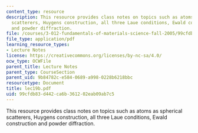 ```yaml
---
content_type: resource
description: This resource provides class notes on topics such as atoms as spherical
  scatterers, Huygens construction, all three Laue conditions, Ewald construction
  and powder diffraction.
file: /courses/3-012-fundamentals-of-materials-science-fall-2005/99cfdb83d442ca6b361202eab09ab7c5_lec19b.pdf
file_type: application/pdf
learning_resource_types:
- Lecture Notes
license: https://creativecommons.org/licenses/by-nc-sa/4.0/
ocw_type: OCWFile
parent_title: Lecture Notes
parent_type: CourseSection
parent_uid: 9b84782c-e584-0689-a998-0228b6218bbc
resourcetype: Document
title: lec19b.pdf
uid: 99cfdb83-d442-ca6b-3612-02eab09ab7c5
---
```

This resource provides class notes on topics such as atoms as spherical scatterers, Huygens construction, all three Laue conditions, Ewald construction and powder diffraction.